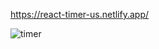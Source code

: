 https://react-timer-us.netlify.app/

![timer](https://github.com/KaSofi/Timer/assets/103929930/4b0928cc-8d6d-497e-b82b-439c6b2917a9)
